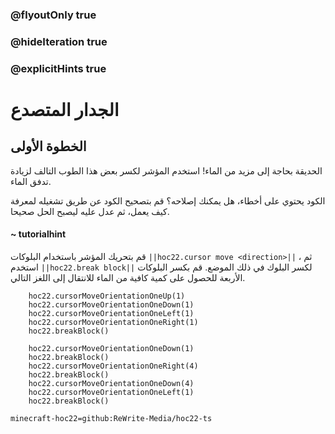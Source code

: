 ### @flyoutOnly true
### @hideIteration true
### @explicitHints true


# الجدار المتصدع

## الخطوة الأولى
الحديقة بحاجة إلى مزيد من الماء! استخدم المؤشر لكسر بعض هذا الطوب التالف لزيادة تدفق الماء.

الكود يحتوي على أخطاء، هل يمكنك إصلاحه؟ قم بتصحيح الكود عن طريق تشغيله لمعرفة كيف يعمل، ثم عدل عليه ليصبح الحل صحيحا.

#### ~ tutorialhint 
قم بتحريك المؤشر باستخدام البلوكات ``||hoc22.cursor move <direction>||`` ، ثم استخدم ``||hoc22.break block||`` لكسر البلوك في ذلك الموضع. قم بكسر البلوكات الأربعة للحصول على كمية كافية من الماء للانتقال إلى اللغز التالي.



```ghost
    hoc22.cursorMoveOrientationOneUp(1)
    hoc22.cursorMoveOrientationOneDown(1)
    hoc22.cursorMoveOrientationOneLeft(1)
    hoc22.cursorMoveOrientationOneRight(1)
    hoc22.breakBlock()
```
```template
    hoc22.cursorMoveOrientationOneDown(1) 
    hoc22.breakBlock()
    hoc22.cursorMoveOrientationOneRight(4) 
    hoc22.breakBlock() 
    hoc22.cursorMoveOrientationOneDown(4)
    hoc22.cursorMoveOrientationOneLeft(1)
    hoc22.breakBlock()
```
```package
minecraft-hoc22=github:ReWrite-Media/hoc22-ts
```